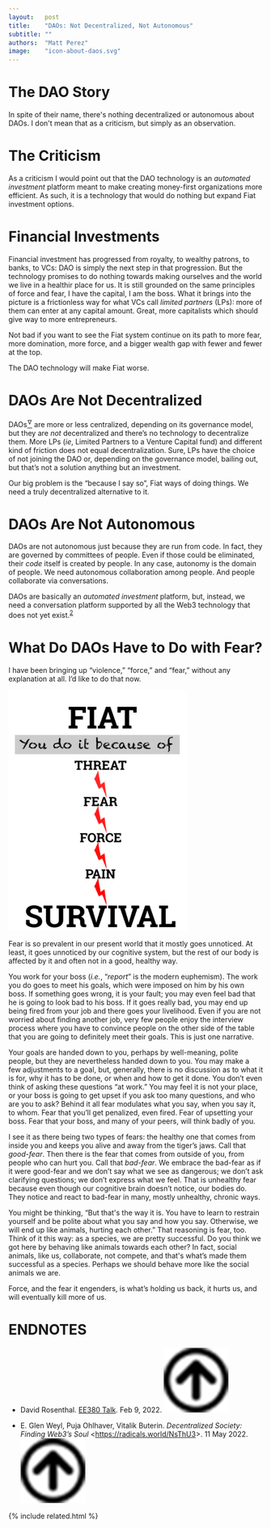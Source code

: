```yaml
---
layout:   post
title:    "DAOs: Not Decentralized, Not Autonomous"
subtitle: ""
authors:  "Matt Perez"
image:    "icon-about-daos.svg"
---
```


<div style="display:none;">
 <p>There's nothing decentralized or autonomous about DAOs. That's not a criticism, it's simply an observation. They don't address the main societal issue today which is an overuse of force, and it's child, dominance.</p>
</div>

<h1>The DAO Story</h1>
 <p>In spite of their name, there's nothing decentralized or autonomous about DAOs. I don't mean that as a criticism, but simply as an observation.

<h1>The Criticism</h1>
 <p>As a criticism I would point out that the DAO technology is an <em>automated investment</em> platform meant to make creating money-first organizations more efficient. As such, it is a technology that would do nothing but expand <span class="_paradigm">Fiat</span> investment options.</p>

<h1>Financial Investments</h1>
 <p>Financial investment has progressed from royalty, to wealthy patrons, to banks, to VCs: DAO is simply the next step in that progression. But the technology promises to do nothing towards making ourselves and the world we live in a healthir place for us. It is still grounded on the same principles of force and fear, <span class='_quotespan'>I have the capital, I am the boss.</span> What it brings into the picture is a frictionless way for what VCs call <em>limited partners</em> (LPs): more of them can enter at any capital amount. Great, more capitalists which should give way to more entrepreneurs.</p>
 <p>Not bad if you want to see the <span class="_paradigm">Fiat</span> system continue on its path to more fear, more domination, more force, and a bigger wealth gap with fewer and fewer at the top.<p>
 <p>The DAO technology  will make <span class="_paradigm">Fiat</span> worse.</p>

<h1>DAOs Are Not Decentralized</h1>
 <p>DAOs<a href='#en01'><sup id='bm01'>&hairsp;&nabla;&hairsp;</sup></a> are more or less centralized, depending on its governance model, but they are <em>not</em> decentralized and there&rsquo;s no technology to decentralize them. More LPs (<em>ie</em>, Limited Partners to a Venture Capital fund) and different kind of friction does not equal decentralization. Sure, LPs have the choice of not joining the DAO or, depending on the governance model, bailing out, but that’s not a solution anything but an investment.<p>
 <p>Our big problem is the &ldquo;because I say so&rdquo;, <span class="_paradigm">Fiat</span> ways of doing things. We need a truly decentralized alternative to it.<p>

<h1>DAOs Are Not Autonomous</h1>
 <p>DAOs are not autonomous just because they are run from code. In fact, they are governed by committees of people. Even if those could be eliminated, their <em>code</em> itself is created by people. In any case, autonomy is the domain of people. We need autonomous collaboration among people. And people collaborate via conversations.<p>
 <p>DAOs are basically an <em>automated investment</em> platform, but, instead, we need a conversation platform supported by all the Web3 technology that does not yet exist.<sup id="bm02"><a href="#en02">2</a></sup></p>

<h1>What Do DAOs Have to Do with Fear?</h1>
 <p>I have been bringing up &ldquo;violence,&rdquo; &ldquo;force,&rdquo; and &ldquo;fear,&rdquo; without any explanation at all. I&rsquo;d like to do that now.</p>
  <div class='_center'>
   <img
    src='/assets/img/pic-fiat-pain.svg'
    width='70%'
    alt=''>
  </div>
 <p>Fear is so prevalent in our present world that it mostly goes unnoticed. At least, it goes unnoticed by our cognitive system, but the rest of our body is affected by it and often not in a good, healthy way.</p>
 <p>You work for your boss (<em>i.e.</em>, &ldquo;<em>report</em>&rdquo; is the modern euphemism). The work you do goes to meet his goals, which were imposed on him by his own boss. If something goes wrong, it is your fault; you may even feel bad that he is going to look bad to his boss. If it goes really bad, you may end up being fired from your job and there goes your livelihood. Even if you are not worried about finding another job, very few people enjoy the interview process where you have to convince people on the other side of the table that you are going to definitely meet their goals. This is just one narrative.<p>
 <p>Your goals are handed down to you, perhaps by well-meaning, polite people, but they are nevertheless handed down to you. You may make a few adjustments to a goal, but, generally, there is no discussion as to what it is for, why it has to be done, or when and how to get it done. You don’t even think of asking these questions “at work.” You may feel it is not your place, or your boss is going to get upset if you ask too many questions, and who are you to ask? Behind it all fear modulates what you say, when you say it, to whom. Fear that you’ll get penalized, even fired. Fear of upsetting your boss. Fear that your boss, and many of your peers, will think badly of you.</p>
 <p>I see it as there being two types of fears: the healthy one that comes from inside you and keeps you alive and away from the tiger’s jaws. Call that <em>good-fear</em>. Then there is the fear that comes from outside of you, from people who can hurt you. Call that <em>bad-fear</em>. We embrace the bad-fear as if it were good-fear and we don’t say what we see as dangerous; we don’t ask clarifying questions; we don’t express what we feel. That is unhealthy fear because even though our cognitive brain doesn’t notice, our bodies do. They notice and react to bad-fear in many, mostly unhealthy, chronic ways.</p>
 <p>You might be thinking, &ldquo;But that's the way it is. You have to learn to restrain yourself and be polite about what you say and how you say. Otherwise, we will end up like animals, hurting each other.&rdquo; That reasoning is fear, too. Think of it this way: as a species, we are pretty successful. Do you think we got here by behaving like animals towards each other? In fact, social animals, like us, collaborate, not compete, and that's what&rsquo;s made them successful as a species. Perhaps we should behave more like the social animals we are.</p>
 <p>Force, and the fear it engenders, is what&rsquo;s holding us back, it hurts us, and will eventually kill more of us.</p>

<h1 class="_section">ENDNOTES</h1>
 <ul>
  <li id="en1">
   <p class="_list-item">
    David Rosenthal.
    <a href="https://blog.dshr.org/2022/02/ee380-talk.html">EE380 Talk</a>.
    Feb 9, 2022.
    <a class="_uparrow" href="#bm01"><img src="/assets/img/arrow-up-icon.png"></a>
   </p>
  </li>
  <li id="en2">
   <p class="_list-item">
    E. Glen Weyl, Puja Ohlhaver, Vitalik Buterin.
    <em>Decentralized Society: Finding Web3&rsquo;s Soul</em>
    &lt;<a href="https://radicals.world/NsThU3">https://radicals.world/NsThU3</a>&gt;.
    11 May 2022.
    <a class="_uparrow" href="#bm01"><img src="/assets/img/arrow-up-icon.png"></a>
   </p>
  </li>
 </ul>

{% include related.html %}
